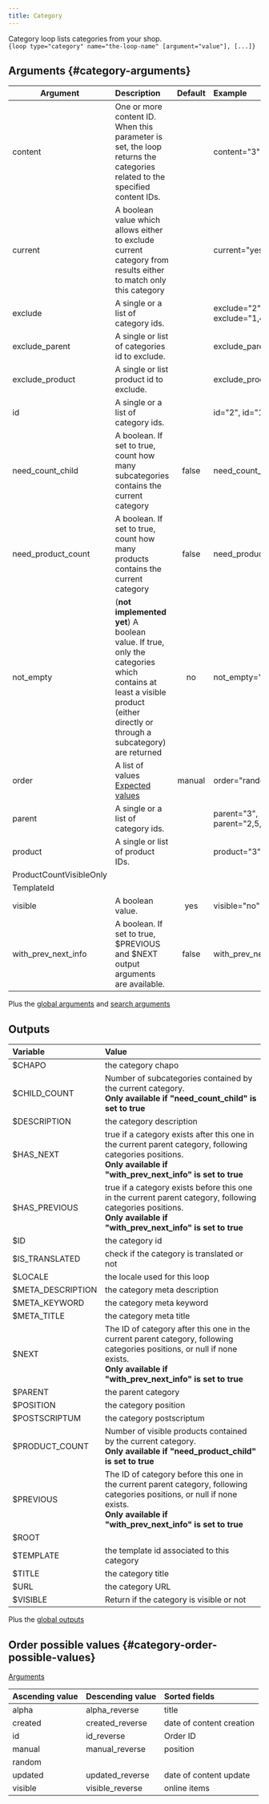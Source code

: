 ```yaml
---
title: Category
---
```


Category loop lists categories from your shop.  
`{loop type="category" name="the-loop-name" [argument="value"], [...]}`

## Arguments {#category-arguments}

| Argument | Description | Default | Example |
| ------------- |:-------------| :-------------: | :-------------|
| content             | One or more content ID. When this parameter is set, the loop returns the categories related to the specified content IDs. |              | content="3" |
| current             | A boolean value which allows either to exclude current category from results either to match only this category |              | current="yes" |
| exclude             | A single or a list of category ids. |              | exclude="2", exclude="1,4,7" |
| exclude_parent      | A single or list of categories id to exclude. |              | exclude_parent="12,22" |
| exclude_product     | A single or list product id to exclude. |              |  exclude_product="3" |
| id                  | A single or a list of category ids. |              |   id="2", id="1,4,7" |
| need_count_child    | A boolean. If set to true, count how many subcategories contains the current category | false | need_count_child="yes" |
| need_product_count  | A boolean. If set to true, count how many products contains the current category | false | need_product_count="yes" |
| not_empty           | (**not implemented yet**) A boolean value. If true, only the categories which contains at least a visible product (either directly or through a subcategory) are returned | no | not_empty="yes" |
| order               | A list of values <br/> [Expected values](#category-order-possible-values) | manual | order="random" |
| parent              | A single or a list of category ids. |  | parent="3", parent="2,5,8" |
| product             | A single or list of product IDs. |  | product="3" |
| ProductCountVisibleOnly |  |  |  |
| TemplateId          |  |  |  |
| visible             | A boolean value. | yes | visible="no" |
| with_prev_next_info | A boolean. If set to true, $PREVIOUS and $NEXT output arguments are available. | false | with_prev_next_info="yes" |

Plus the [global arguments](./global_arguments) and [search arguments](./search_arguments)

## Outputs

| Variable           | Value                                                                                                                                                                                        |
|:-------------------|:---------------------------------------------------------------------------------------------------------------------------------------------------------------------------------------------|
| $CHAPO             | the category chapo                                                                                                                                                                           |
| $CHILD_COUNT       | Number of subcategories contained by the current category.<br/> **Only available if "need_count_child" is set to true**                                                                      |
| $DESCRIPTION       | the category description                                                                                                                                                                     |
| $HAS_NEXT          | true if a category exists after this one in the current parent category, following categories positions.<br/> **Only available if "with_prev_next_info" is set to true**                     |
| $HAS_PREVIOUS      | true if a category exists before this one in the current parent category, following categories positions.<br/> **Only available if "with_prev_next_info" is set to true**                    |
| $ID                | the category id                                                                                                                                                                              |
| $IS_TRANSLATED     | check if the category is translated or not                                                                                                                                                   |
| $LOCALE            | the locale used for this loop                                                                                                                                                                |
| $META_DESCRIPTION  | the category meta description                                                                                                                                                                |
| $META_KEYWORD      | the category meta keyword                                                                                                                                                                    |
| $META_TITLE        | the category meta title                                                                                                                                                                      |
| $NEXT              | The ID of category after this one in the current parent category, following categories positions, or null if none exists.<br/> **Only available if "with_prev_next_info" is set to true**    |
| $PARENT            | the parent category                                                                                                                                                                          |
| $POSITION          | the category position                                                                                                                                                                        |
| $POSTSCRIPTUM      | the category postscriptum                                                                                                                                                                    |
| $PRODUCT_COUNT     | Number of visible products contained by the current category. <br/> **Only available if "need_product_child" is set to true**                                                                |
| $PREVIOUS          | The ID of category before this one in the current parent category, following categories positions, or null if none exists.<br/> **Only available if "with_prev_next_info" is set to true**   |
| $ROOT              |                                                                                                                                                                                              |
| $TEMPLATE          | the template id associated to this category                                                                                                                                                  |
| $TITLE             | the category title                                                                                                                                                                           |
| $URL               | the category URL                                                                                                                                                                             |
| $VISIBLE           | Return if the category is visible or not                                                                                                                                                     |

Plus the [global outputs](./global_outputs)

## Order possible values {#category-order-possible-values}

[Arguments](#category-arguments)

| Ascending value  | Descending value | Sorted fields            |
|------------------|------------------|:-------------------------|
| alpha            | alpha_reverse    | title                    |
| created          | created_reverse  | date of content creation |
| id               | id_reverse       | Order ID                 |
| manual           | manual_reverse   | position                 |
| random           |                  |                          |
| updated          | updated_reverse  | date of content update   |
| visible          | visible_reverse  | online items             |
